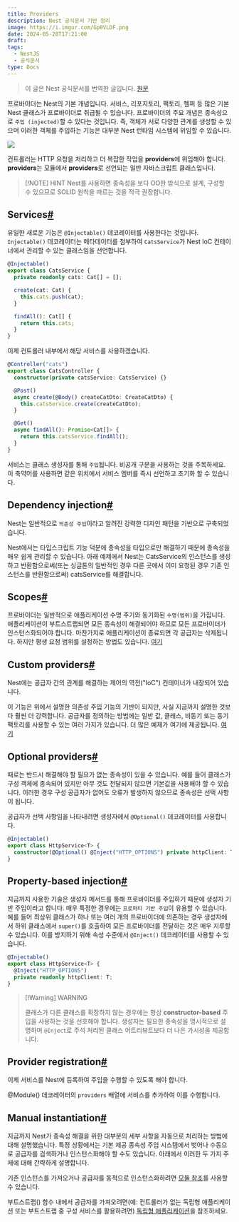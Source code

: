 ```yaml
---
title: Providers
description: Nest 공식문서 기반 정리
image: https://i.imgur.com/Gp0VLDF.png
date: 2024-05-28T17:21:00
draft: 
tags:
  - NestJS
  - 공식문서
type: Docs
---
```


> 이 글은 Nest 공식문서를 번역한 글입니다. [원문](https://docs.nestjs.com/providers)

프로바이더는 Nest의 기본 개념입니다. 서비스, 리포지토리, 팩토리, 헬퍼 등 많은 기본 Nest 클래스가 프로바이더로 취급될 수 있습니다. 프로바이더의 주요 개념은 종속성으로 `주입 (injected)`할 수 있다는 것입니다. 즉, 객체가 서로 다양한 관계를 생성할 수 있으며 이러한 객체를 주입하는 기능은 대부분 Nest 런타임 시스템에 위임할 수 있습니다.

![](https://i.imgur.com/4rZTS4h.png)

컨트롤러는 HTTP 요청을 처리하고 더 복잡한 작업을 **providers**에 위임해야 합니다. **providers**는 모듈에서 **providers**로 선언되는 일반 자바스크립트 클래스입니다.

> [!NOTE] HINT
> Nest를 사용하면 종속성을 보다 OO한 방식으로 설계, 구성할 수 있으므로 SOLID 원칙을 따르는 것을 적극 권장합니다.

## Services[#](https://docs.nestjs.com/providers#services)

유일한 새로운 기능은 `@Injectable()` 데코레이터를 사용한다는 것입니다. `Injectable()` 데코레이터는 메타데이터를 첨부하여 `CatsService`가 Nest IoC 컨테이너에서 관리할 수 있는 클래스임을 선언합니다.

```typescript
@Injectable()
export class CatsService {
  private readonly cats: Cat[] = [];

  create(cat: Cat) {
    this.cats.push(cat);
  }

  findAll(): Cat[] {
    return this.cats;
  }
}
```

이제 컨트롤러 내부에서 해당 서비스를 사용하겠습니다.

```typescript
@Controller("cats")
export class CatsController {
  constructor(private catsService: CatsService) {}

  @Post()
  async create(@Body() createCatDto: CreateCatDto) {
    this.catsService.create(createCatDto);
  }

  @Get()
  async findAll(): Promise<Cat[]> {
    return this.catsService.findAll();
  }
}
```

서비스는 클래스 생성자를 통해 `주입`됩니다. 비공개 구문을 사용하는 것을 주목하세요. 이 축약어를 사용하면 같은 위치에서 서비스 멤버를 즉시 선언하고 초기화 할 수 있습니다.

## Dependency injection[#](https://docs.nestjs.com/providers#dependency-injection)

Nest는 일반적으로 `의존성 주입`이라고 알려진 강력한 디자인 패턴을 기반으로 구축되었습니다.

Nest에서는 타입스크립트 기능 덕분에 종속성을 타입으로만 해결하기 때문에 종속성을 매우 쉽게 관리할 수 있습니다. 아래 예제에서 Nest는 CatsService의 인스턴스를 생성하고 반환함으로써(또는 싱글톤의 일반적인 경우 다른 곳에서 이미 요청된 경우 기존 인스턴스를 반환함으로써) catsService를 해결합니다.

## Scopes[#](https://docs.nestjs.com/providers#scopes)

프로바이더는 일반적으로 애플리케이션 수명 주기와 동기화된 `수명(범위)`을 가집니다. 애플리케이션이 부트스트랩되면 모든 종속성이 해결되어야 하므로 모든 프로바이더가 인스턴스화되어야 합니다. 마찬가지로 애플리케이션이 종료되면 각 공급자는 삭제됩니다. 하지만 평생 요청 범위를 설정하는 방법도 있습니다. [여기](https://docs.nestjs.com/fundamentals/injection-scopes)

## Custom providers[#](https://docs.nestjs.com/providers#custom-providers)

Nest에는 공급자 간의 관계를 해결하는 제어의 역전("IoC") 컨테이너가 내장되어 있습니다.

이 기능은 위에서 설명한 의존성 주입 기능의 기반이 되지만, 사실 지금까지 설명한 것보다 훨씬 더 강력합니다. 공급자를 정의하는 방법에는 일반 값, 클래스, 비동기 또는 동기 팩토리를 사용할 수 있는 여러 가지가 있습니다. 더 많은 예제가 여기에 제공됩니다. [여기](https://docs.nestjs.com/fundamentals/custom-providers)

## Optional providers[#](https://docs.nestjs.com/providers#optional-providers)

때로는 반드시 해결해야 할 필요가 없는 종속성이 있을 수 있습니다. 예를 들어 클래스가 구성 객체에 종속되어 있지만 아무 것도 전달되지 않으면 기본값을 사용해야 할 수 있습니다. 이러한 경우 구성 공급자가 없어도 오류가 발생하지 않으므로 종속성은 선택 사항이 됩니다.

공급자가 선택 사항임을 나타내려면 생성자에서 `@Optional()` 데코레이터를 사용합니다.

```typescript
@Injectable()
export class HttpService<T> {
  constructor(@Optional() @Inject("HTTP_OPTIONS") private httpClient: T) {}
}
```

## Property-based injection[#](https://docs.nestjs.com/providers#property-based-injection)

지금까지 사용한 기술은 생성자 메서드를 통해 프로바이더를 주입하기 때문에 생성자 기반 주입이라고 합니다. 매우 특정한 경우에는 `프로퍼티 기반 주입`이 유용할 수 있습니다. 예를 들어 최상위 클래스가 하나 또는 여러 개의 프로바이더에 의존하는 경우 생성자에서 하위 클래스에서 `super()`를 호출하여 모든 프로바이더를 전달하는 것은 매우 지루할 수 있습니다. 이를 방지하기 위해 속성 수준에서 `@Inject()` 데코레이터를 사용할 수 있습니다.

```typescript
@Injectable()
export class HttpService<T> {
  @Inject("HTTP_OPTIONS")
  private readonly httpClient: T;
}
```

> [!Warning] WARNING
>
> 클래스가 다른 클래스를 확장하지 않는 경우에는 항상 **constructor-based** 주입을 사용하는 것을 선호해야 합니다. 생성자는 필요한 종속성을 명시적으로 설명하며 `@Inject`로 주석 처리된 클래스 어트리뷰트보다 더 나은 가시성을 제공합니다.

## Provider registration[#](https://docs.nestjs.com/providers#provider-registration)

이제 서비스를 Nest에 등록하여 주입을 수행할 수 있도록 해야 합니다.

@Module() 데코레이터의 `providers` 배열에 서비스를 추가하여 이를 수행합니다.

## Manual instantiation[#](https://docs.nestjs.com/providers#manual-instantiation)

지금까지 Nest가 종속성 해결을 위한 대부분의 세부 사항을 자동으로 처리하는 방법에 대해 설명했습니다. 특정 상황에서는 기본 제공 종속성 주입 시스템에서 벗어나 수동으로 공급자를 검색하거나 인스턴스화해야 할 수도 있습니다. 아래에서 이러한 두 가지 주제에 대해 간략하게 설명합니다.

기존 인스턴스를 가져오거나 공급자를 동적으로 인스턴스화하려면 [모듈 참조](https://docs.nestjs.com/fundamentals/module-ref)를 사용할 수 있습니다.

부트스트랩() 함수 내에서 공급자를 가져오려면(예: 컨트롤러가 없는 독립형 애플리케이션 또는 부트스트랩 중 구성 서비스를 활용하려면) [독립형 애플리케이션](https://docs.nestjs.com/standalone-applications)을 참조하세요.
